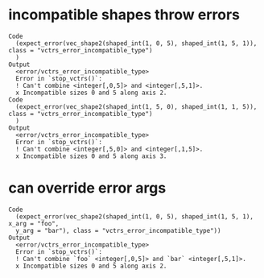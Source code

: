 # incompatible shapes throw errors

    Code
      (expect_error(vec_shape2(shaped_int(1, 0, 5), shaped_int(1, 5, 1)), class = "vctrs_error_incompatible_type")
      )
    Output
      <error/vctrs_error_incompatible_type>
      Error in `stop_vctrs()`:
      ! Can't combine <integer[,0,5]> and <integer[,5,1]>.
      x Incompatible sizes 0 and 5 along axis 2.
    Code
      (expect_error(vec_shape2(shaped_int(1, 5, 0), shaped_int(1, 1, 5)), class = "vctrs_error_incompatible_type")
      )
    Output
      <error/vctrs_error_incompatible_type>
      Error in `stop_vctrs()`:
      ! Can't combine <integer[,5,0]> and <integer[,1,5]>.
      x Incompatible sizes 0 and 5 along axis 3.

# can override error args

    Code
      (expect_error(vec_shape2(shaped_int(1, 0, 5), shaped_int(1, 5, 1), x_arg = "foo",
      y_arg = "bar"), class = "vctrs_error_incompatible_type"))
    Output
      <error/vctrs_error_incompatible_type>
      Error in `stop_vctrs()`:
      ! Can't combine `foo` <integer[,0,5]> and `bar` <integer[,5,1]>.
      x Incompatible sizes 0 and 5 along axis 2.

